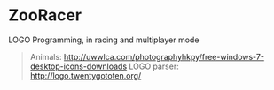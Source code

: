 # ZooRacer
LOGO Programming, in racing and multiplayer mode

> Animals: http://uwwlca.com/photographyhkpy/free-windows-7-desktop-icons-downloads
> LOGO parser: http://logo.twentygototen.org/
